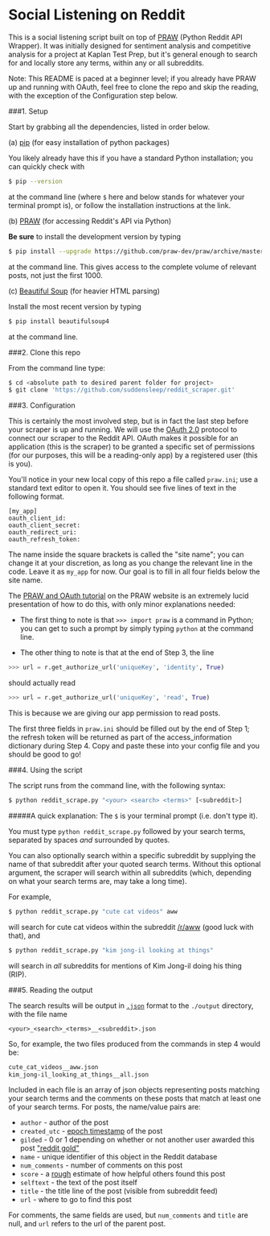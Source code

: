 # Social Listening on Reddit

This is a social listening script built on top of [PRAW](https://praw.readthedocs.org/en/stable/) (Python Reddit API Wrapper). It was initially designed for sentiment analysis and competitive analysis for a project at Kaplan Test Prep, but it's general enough to search for and locally store any terms, within any or all subreddits. 

Note: This README is paced at a beginner level; if you already have PRAW up and running with OAuth, feel free to clone the repo and skip the reading, with the exception of the Configuration step below. 

###1. Setup

Start by grabbing all the dependencies, listed in order below. 

(a) [pip](https://pip.pypa.io/en/stable/installing/) (for easy installation of python packages)

You likely already have this if you have a standard Python installation; you can quickly check with 

```bash
$ pip --version
```

at the command line (where `$` here and below stands for whatever your terminal prompt is), or follow the installation instructions at the link.

(b) [PRAW](https://github.com/praw-dev/praw#installation) (for accessing Reddit's API via Python)

**Be sure** to install the development version by typing 

```bash
$ pip install --upgrade https://github.com/praw-dev/praw/archive/master.zip
``` 

at the command line. This gives access to the complete volume of relevant posts, not just the first 1000.

(c) [Beautiful Soup](http://www.crummy.com/software/BeautifulSoup/) (for heavier HTML parsing)

Install the most recent version by typing 

```bash
$ pip install beautifulsoup4
```

 at the command line.


###2. Clone this repo

From the command line type:

```bash
$ cd <absolute path to desired parent folder for project>
$ git clone 'https://github.com/suddensleep/reddit_scraper.git'
```

###3. Configuration

This is certainly the most involved step, but is in fact the last step before your scraper is up and running. We will use the [OAuth 2.0](http://oauth.net/) protocol to connect our scraper to the Reddit API. OAuth makes it possible for an application (this is the scraper) to be granted a specific set of permissions (for our purposes, this will be a reading-only app) by a registered user (this is you). 

You'll notice in your new local copy of this repo a file called `praw.ini`; use a standard text editor to open it. You should see five lines of text in the following format.

```
[my_app]
oauth_client_id: 
oauth_client_secret:
oauth_redirect_uri:
oauth_refresh_token:
```

The name inside the square brackets is called the "site name"; you can change it at your discretion, as long as you change the relevant line in the code. Leave it as `my_app` for now. Our goal is to fill in all four fields below the site name. 

The [PRAW and OAuth tutorial](http://praw.readthedocs.org/en/stable/pages/oauth.html) on the PRAW website is an extremely lucid presentation of how to do this, with only minor explanations needed:

- The first thing to note is that `>>> import praw` is a command in Python; you can get to such a prompt by simply typing `python` at the command line.

- The other thing to note is that at the end of Step 3, the line 

```python
>>> url = r.get_authorize_url('uniqueKey', 'identity', True)
```

should actually read 

```python 
>>> url = r.get_authorize_url('uniqueKey', 'read', True)
```

This is because we are giving our app permission to read posts.

The first three fields in `praw.ini` should be filled out by the end of Step 1; the refresh token will be returned as part of the access_information dictionary during Step 4. Copy and paste these into your config file and you should be good to go!

###4. Using the script

The script runs from the command line, with the following syntax:

```bash
$ python reddit_scrape.py "<your> <search> <terms>" [<subreddit>]
```

#####A quick explanation:
The `$` is your terminal prompt (i.e. don't type it).

You must type `python reddit_scrape.py` followed by your search terms, separated by spaces *and* surrounded by quotes.

You can also optionally search within a specific subreddit by supplying the name of that subreddit after your quoted search terms. Without this optional argument, the scraper will search within all subreddits (which, depending on what your search terms are, may take a long time).

For example,

```bash
$ python reddit_scrape.py "cute cat videos" aww
```

will search for cute cat videos within the subreddit [/r/aww](http://www.reddit.com/r/aww) (good luck with that), and 

```bash
$ python reddit_scrape.py "kim jong-il looking at things"
```

will search in *all* subreddits for mentions of Kim Jong-il doing his thing (RIP).

###5. Reading the output

The search results will be output in [`.json`](http://www.json.org/) format to the `./output` directory, with the file name 

```
<your>_<search>_<terms>__<subreddit>.json
```
So, for example, the two files produced from the commands in step 4 would be:

```bash
cute_cat_videos__aww.json
kim_jong-il_looking_at_things__all.json
```

Included in each file is an array of json objects representing posts matching your search terms and the comments on these posts that match at least one of your search terms. For posts, the name/value pairs are:

- `author` - author of the post
- `created_utc` - [epoch timestamp](https://en.wikipedia.org/wiki/Unix_time) of the post
- `gilded` - 0 or 1 depending on whether or not another user awarded this post ["reddit gold"](https://www.reddit.com/gold/about/)
- `name` - unique identifier of this object in the Reddit database
- `num_comments` - number of comments on this post
- `score` - a [rough](https://www.reddit.com/r/announcements/comments/28hjga/reddit_changes_individual_updown_vote_counts_no/) estimate of how helpful others found this post
- `selftext` - the text of the post itself
- `title` - the title line of the post (visible from subreddit feed)
- `url` - where to go to find this post

For comments, the same fields are used, but `num_comments` and `title` are null, and `url` refers to the url of the parent post.